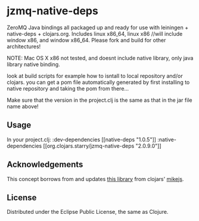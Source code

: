 # jzmq-native-deps 
ZeroMQ Java bindings all packaged up and ready for use with leiningen + native-deps + clojars.org.
Includes linux x86_64, linux x86 //will include window x86, and window x86_64. Please fork and build for other architectures!

NOTE: Mac OS X x86 not tested, and doesnt include native library, only java library native binding.

look at build scripts for example how to isntall to local repository and/or clojars. you can get a pom file automatically generated
by first installing to native repository and taking the pom from there...

Make sure that the version in the project.clj is the same as that in the jar file name above!

## Usage

In your project.clj:
    :dev-dependencies [[native-deps "1.0.5"]]
    :native-dependencies [[org.clojars.starry/jzmq-native-deps "2.0.9.0"]] 
## Acknowledgements 

This concept borrows from and updates [this library](http://clojars.org/org.clojars.mikejs/jzmq-native-deps) from clojars' [mikejs](http://clojars.org/users/mikejs).

## License

Distributed under the Eclipse Public License, the same as Clojure.

